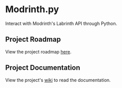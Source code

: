 # Modrinth.py
Interact with Modrinth's Labrinth API through Python. 

## Project Roadmap

View the project roadmap [here](https://github.com/users/BetaPictoris/projects/4/).

## Project Documentation

View the project's [wiki](https://github.com/BetaPictoris/modrinth.py/wiki) to read the documentation. 
